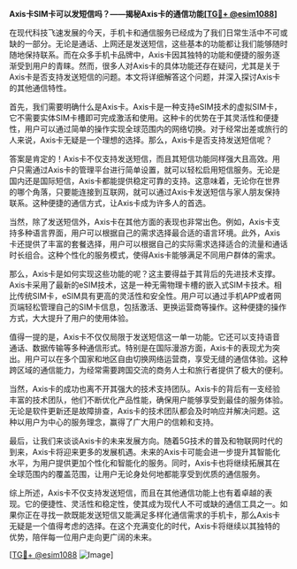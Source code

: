 **Axis卡SIM卡可以发短信吗？——揭秘Axis卡的通信功能[[TG💪+ @esim1088](https://t.me/s/esim1088)]**

在现代科技飞速发展的今天，手机卡和通信服务已经成为了我们日常生活中不可或缺的一部分。无论是通话、上网还是发送短信，这些基本的功能都让我们能够随时随地保持联系。而在众多手机卡品牌中，Axis卡因其独特的功能和便捷的服务逐渐受到用户的青睐。然而，很多人对Axis卡的具体功能还存在疑问，尤其是关于Axis卡是否支持发送短信的问题。本文将详细解答这个问题，并深入探讨Axis卡的其他通信特性。

首先，我们需要明确什么是Axis卡。Axis卡是一种支持eSIM技术的虚拟SIM卡，它不需要实体SIM卡槽即可完成激活和使用。这种卡的优势在于其灵活性和便捷性，用户可以通过简单的操作实现全球范围内的网络切换。对于经常出差或旅行的人来说，Axis卡无疑是一个理想的选择。那么，Axis卡是否支持发送短信呢？

答案是肯定的！Axis卡不仅支持发送短信，而且其短信功能同样强大且高效。用户只需通过Axis卡的管理平台进行简单设置，就可以轻松启用短信服务。无论是国内还是国际短信，Axis卡都能提供稳定可靠的支持。这意味着，无论你在世界的哪个角落，只要能连接到互联网，就可以通过Axis卡发送短信与家人朋友保持联系。这种便捷的通信方式，让Axis卡成为许多人的首选。

当然，除了发送短信外，Axis卡在其他方面的表现也非常出色。例如，Axis卡支持多种语言界面，用户可以根据自己的需求选择最合适的语言环境。此外，Axis卡还提供了丰富的套餐选择，用户可以根据自己的实际需求选择适合的流量和通话时长组合。这种个性化的服务模式，使得Axis卡能够满足不同用户群体的需求。

那么，Axis卡是如何实现这些功能的呢？这主要得益于其背后的先进技术支撑。Axis卡采用了最新的eSIM技术，这是一种无需物理卡槽的嵌入式SIM卡技术。相比传统SIM卡，eSIM具有更高的灵活性和安全性。用户可以通过手机APP或者网页端轻松管理自己的SIM卡信息，包括激活、更换运营商等操作。这种便捷的操作方式，大大提升了用户的使用体验。

值得一提的是，Axis卡不仅仅局限于发送短信这一单一功能。它还可以支持语音通话、数据传输等多种通信形式。特别是在国际漫游方面，Axis卡的表现尤为突出。用户可以在多个国家和地区自由切换网络运营商，享受无缝的通信体验。这种跨区域的通信能力，为经常需要跨国交流的商务人士和旅行者提供了极大的便利。

当然，Axis卡的成功也离不开其强大的技术支持团队。Axis卡的背后有一支经验丰富的技术团队，他们不断优化产品性能，确保用户能够享受到最佳的服务体验。无论是软件更新还是故障排查，Axis卡的技术团队都会及时响应并解决问题。这种以用户为中心的服务理念，赢得了广大用户的信赖和支持。

最后，让我们来谈谈Axis卡的未来发展方向。随着5G技术的普及和物联网时代的到来，Axis卡将迎来更多的发展机遇。未来的Axis卡可能会进一步提升其智能化水平，为用户提供更加个性化和智能化的服务。同时，Axis卡也将继续拓展其在全球范围内的覆盖范围，让用户无论身处何地都能享受到优质的通信服务。

综上所述，Axis卡不仅支持发送短信，而且在其他通信功能上也有着卓越的表现。它的便捷性、灵活性和稳定性，使其成为现代人不可或缺的通信工具之一。如果你正在寻找一款既能发送短信又能满足多样化通信需求的手机卡，那么Axis卡无疑是一个值得考虑的选择。在这个充满变化的时代，Axis卡将继续以其独特的优势，陪伴每一位用户走向更广阔的未来。

[[TG💪+ @esim1088](https://t.me/s/esim1088) ![Image](https://i.postimg.cc/4NQfJmqS/Snipaste-2025-05-13-00-14-12.png)]